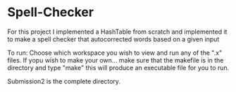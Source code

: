 # Spell-Checker

For this project I implemented a HashTable from scratch and implemented it to make a spell checker that autocorrected words based on a given input


To run: Choose which workspace you wish to view and run any of the ".x" files. If yopu wish to make your own... make sure that the makefile is in the directory and type "make" this will produce an executable file for you to run.

Submission2 is the complete directory.
